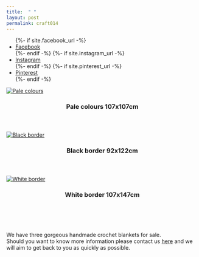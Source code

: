 ```yaml
---
title:  " "
layout: post
permalink: craft014
---
```


<ul class="icons">
		{%- if site.facebook_url -%}
		<li><a href="{{- site.facebook_url -}}" target="_blank" class="icon-b fa-facebook-f"><span class="label">Facebook</span></a></li>
		{%- endif -%}
		{%- if site.instagram_url -%}
		<li><a href="{{- site.instagram_url -}}" target="_blank" class="icon-b fa-instagram"><span class="label">Instagram</span></a></li>
		{%- endif -%}
		{%- if site.pinterest_url -%}
		<li><a href="{{- site.pinterest_url -}}" target="_blank" class="icon-b fa-pinterest"><span class="label">Pinterest</span></a></li>
		{%- endif -%}
	  </ul>


<!-- Table -->

  <div class="row">
    <div class="4u 12u$(mobile)">
      <div class="item">
        <a href="https://www.etsy.com/uk/QuirkypigStore/listing/711571044/crochet-blanket-in-subtle-browns-creams?utm_source=Copy&utm_medium=ListingManager&utm_campaign=Share&utm_term=so.lmsm&share_time=1564581480834" class="image fit" target="_blank"><img src="{{ 'assets/images/craft014/craft014.jpg' | relative_url }}" alt="Pale colours" /></a>
        <header>
          <h3>Pale colours 107x107cm</h3>
        </header>
      </div>
      <div class="item">
        <a href="https://www.etsy.com/uk/QuirkypigStore/listing/725431981/crochet-blanket-in-multi-coloured-wools?utm_source=Copy&utm_medium=ListingManager&utm_campaign=Share&utm_term=so.lmsm&share_time=1564581787020" class="image fit" target="_blank"><img src="{{ 'assets/images/craft016/craft016.JPG' | relative_url }}" alt="Black border" /></a>
        <header>
          <h3>Black border 92x122cm</h3>
        </header>
      </div>
      <div class="item">
        <a href="https://www.etsy.com/uk/QuirkypigStore/listing/711571746/crochet-blanket-in-multicolour-with?utm_source=Copy&utm_medium=ListingManager&utm_campaign=Share&utm_term=so.lmsm&share_time=1564581819392" class="image fit" target="_blank"><img src="{{ 'assets/images/craft015/craft015.JPG' | relative_url }}" alt="White border" /></a>
        <header>
          <h3>White border 107x147cm</h3>
        </header>
      </div>
    </div>
  </div>


<br>
<p>We have three gorgeous handmade crochet blankets for sale.<br>Should you want to know more information please contact us <a href= "contact" target="_blank">here</a> and we will aim to get back to you as quickly as possible.<br><br>
